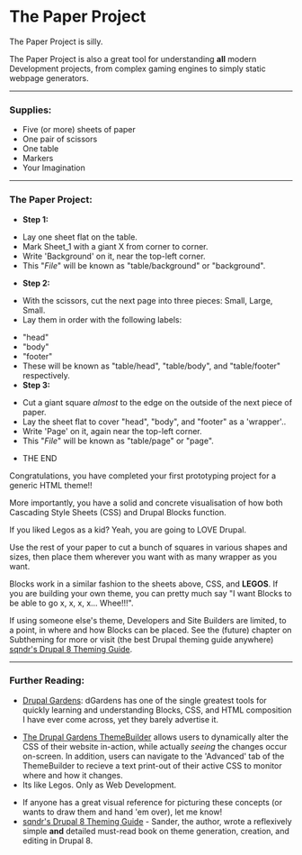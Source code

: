 # The Paper Project

The Paper Project is silly.

The Paper Project is also a great tool for understanding **all** modern Development projects, from complex gaming engines to simply static webpage generators.

-----

### Supplies:

* Five (or more) sheets of paper
* One pair of scissors
* One table
* Markers
* Your Imagination

-----

### The Paper Project:

+ **Step 1:**
 - Lay one sheet flat on the table. 
 - Mark Sheet_1 with a giant X from corner to corner.
 - Write 'Background' on it, near the top-left corner.
 - This "*File*" will be known as "table/background" or "background".
+ **Step 2:**
 - With the scissors, cut the next page into three pieces: Small, Large, Small.
 - Lay them in order with the following labels: 
  + "head"
  + "body" 
  + "footer"
  + These will be known as "table/head", "table/body", and "table/footer" respectively.
+ **Step 3:**
 - Cut a giant square *almost* to the edge on the outside of the next piece of paper.
 - Lay the sheet flat to cover "head", "body", and "footer" as a 'wrapper'.. 
 - Write 'Page' on it, again near the top-left corner.
 - This "*File*" will be known as "table/page" or "page".
+ THE END

Congratulations, you have completed your first prototyping project for a generic HTML theme!!

More importantly, you have a solid and concrete visualisation of how both Cascading Style Sheets (CSS) and Drupal Blocks function. 

If you liked Legos as a kid? Yeah, you are going to LOVE Drupal.

Use the rest of your paper to cut a bunch of squares in various shapes and sizes, then place them wherever you want with as many wrapper as you want.

Blocks work in a similar fashion to the sheets above, CSS, and **LEGOS**. If you are building your own theme, you can pretty much say "I want Blocks to be able to go x, x, x, x... Whee!!!". 

If using someone else's theme, Developers and Site Builders are limited, to a point, in where and how Blocks can be placed. See the \(future\) chapter on Subtheming for more or visit \(the best Drupal theming guide anywhere\) [sqndr's Drupal 8 Theming Guide](http://d8.sqndr.com/index.html "The Drupal 8 Theming Guide").

-----

### Further Reading:

 + [Drupal Gardens](https://www.drupalgardens.com/ "Drupal Gardens"): dGardens has one of the single greatest tools for quickly learning and understanding Blocks, CSS, and HTML composition I have ever come across, yet they barely advertise it.
  - [The Drupal Gardens ThemeBuilder](https://www.drupalgardens.com/themebuilder "ThemeBuilder") allows users to dynamically alter the CSS of their website in-action, while actually *seeing* the changes occur on-screen. In addition, users can navigate to the 'Advanced' tab of the ThemeBuilder to recieve a text print-out of their active CSS to monitor where and how it changes.
  - Its like Legos. Only as Web Development. 
 + If anyone has a great visual reference for picturing these concepts (or wants to draw them and hand 'em over), let me know!
 + [sqndr's Drupal 8 Theming Guide](http://d8.sqndr.com/index.html "The Drupal 8 Theming Guide") - Sander, the author, wrote a reflexively simple **and** detailed must-read book on theme generation, creation, and editing in Drupal 8.